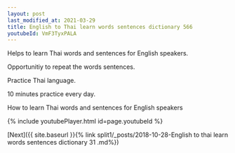 ```yaml
---
layout: post
last_modified_at: 2021-03-29
title: English to Thai learn words sentences dictionary 566 
youtubeId: VmF3TyxPALA
---
```

 
 
Helps to learn Thai words and sentences for English speakers.

Opportunitiy to repeat the words sentences. 

Practice Thai language. 
 
10 minutes practice every day. 
 
How to learn Thai words and sentences for English speakers 
 
{% include youtubePlayer.html id=page.youtubeId %}
 
 
[Next]({{ site.baseurl }}{% link  split1/_posts/2018-10-28-English to thai learn words sentences dictionary 31 .md%})
 
